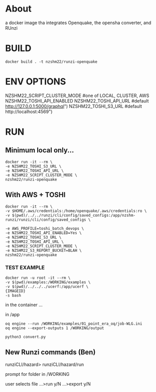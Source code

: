 
# About

a docker image tha integrates Openquake, the opensha converter, and RUnzi


# BUILD

```
docker build . -t nzshm22/runzi-openquake
```

# ENV OPTIONS

NZSHM22_SCRIPT_CLUSTER_MODE #one of LOCAL, CLUSTER, AWS
NZSHM22_TOSHI_API_ENABLED
NZSHM22_TOSHI_API_URL 		#default http://127.0.0.1:5000/graphql")
NZSHM22_TOSHI_S3_URL 		#default http://localhost:4569")

# RUN

## Minimum local only...

```
docker run -it --rm \
-e NZSHM22_TOSHI_S3_URL \
-e NZSHM22_TOSHI_API_URL \
-e NZSHM22_SCRIPT_CLUSTER_MODE \
nzshm22/runzi-openquake
```

## With AWS + TOSHI


```
docker run -it --rm \
-v $HOME/.aws/credentials:/home/openquake/.aws/credentials:ro \
-v $(pwd)/../../runzi/cli/config/saved_configs:/app/nzshm-runzi/runzi/cli/config/saved_configs \

-e AWS_PROFILE=toshi_batch_devops \
-e NZSHM22_TOSHI_API_ENABLED=Yes \
-e NZSHM22_TOSHI_S3_URL \
-e NZSHM22_TOSHI_API_URL \
-e NZSHM22_SCRIPT_CLUSTER_MODE \
-e NZSHM22_S3_REPORT_BUCKET=BLAH \
nzshm22/runzi-openquake
```

### TEST EXAMPLE

```
docker run -u root -it --rm \
-v $(pwd)/examples:/WORKING/examples \
-v $(pwd)/../../../ucerf:/app/ucerf \
{IMAGEID}
-s bash
```

in the container ...

in /app

```
oq engine --run /WORKING/examples/01_point_era_oq/job-WLG.ini
oq engine --export-outputs 1 /WORKING/output
```

```
python3 convert.py
```


## New Runzi commands (Ben)


runziCLI/hazard>
runziCLI/hazard/run

prompt for folder in /WORKING

user selects file
...>run y/N
...>export y/N




